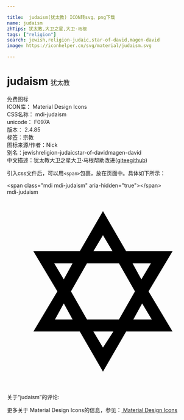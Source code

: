 ```yaml
---

title:  judaism(犹太教) ICON转svg、png下载
name: judaism
zhTips: 犹太教,大卫之星,大卫·马根
tags: ["religion"]
search: jewish,religion-judaic,star-of-david,magen-david
image: https://iconhelper.cn/svg/material/judaism.svg

---
```


# judaism  <small style="font-size: 60%;font-weight: 100">犹太教</small>


<div class="detail-page">
<p>
<span><span class="badge-success badge">免费图标</span> </span>
<br/>
<span>
ICON库：
<span class="badge-secondary badge">Material Design Icons</span> 
</span>
<br/>
<span>
CSS名称：
<span class="badge-secondary badge">mdi-judaism</span> 
</span>
<br/>
<span>
unicode：
<span class="badge-secondary badge">F097A</span> 
<copy-btn content='F097A' btn-title=""></copy-btn>
<copy-btn :content='String.fromCodePoint(parseInt("F097A", 16))' btn-title="复制U"></copy-btn>
</span>
<br/>
<span>
版本：
<span class="badge-secondary badge">2.4.85</span> 
</span><br/><span>标签：<span class="badge-light badge"><router-link to="/tags/religion.html">宗教</router-link></span></span>
<br/>
<span>图标来源/作者：<span class="badge-light badge">Nick</span></span> 
<br/>
<span>别名：<span class="badge-light badge">jewish</span><span class="badge-light badge">religion-judaic</span><span class="badge-light badge">star-of-david</span><span class="badge-light badge">magen-david</span></span><br/><span class="zh-detail">中文描述：<span class="badge-primary badge">犹太教</span><span class="badge-primary badge">大卫之星</span><span class="badge-primary badge">大卫·马根</span><span class="help-link"><span>帮助改进</span>(<a href="https://gitee.com/liuwave/icon-helper/edit/master/json/material/judaism.json" target="_blank" rel="noopener noreferrer">gitee</a><a href="https://github.com/liuwave/icon-helper/edit/master/json/material/judaism.json" target="_blank" rel="noopener noreferrer">github</a></span>)</span><br/>
</p>
</div>
<div class="alert alert-dark">
  <i class="mdi mdi-judaism mdi-48px"></i>
  <i class="mdi mdi-judaism mdi-36px"></i>
  <i class="mdi mdi-judaism mdi-24px"></i>
  <i class="mdi mdi-judaism mdi-18px"></i>
</div>
<div>
  <p>引入css文件后，可以用<code>&lt;span&gt;</code>包裹，放在页面中。具体如下所示：    
  </p>
  <div class="alert alert-primary" style="font-size: 14px">
    &lt;span class="mdi mdi-judaism" aria-hidden="true"&gt;&lt;/span&gt;
    <copy-btn content='<span class="mdi mdi-judaism" aria-hidden="true"></span>'></copy-btn>
  </div>
  <div class="alert alert-secondary">
    <i class="mdi mdi-judaism"
    style="font-size: 24px"
    aria-hidden="true"></i> mdi-judaism
    <copy-btn content="mdi-judaism" btn-title="复制图标名称"></copy-btn>
  </div>
</div>
<div id="svg" class="svg-wrap">
<svg xmlns="http://www.w3.org/2000/svg" viewBox="0 0 24 24"><path d="M12,2L9.1,7H3.3L6.3,12L3.3,17H9.1L12,22L14.9,17H20.7L17.7,12L20.7,7H14.9L12,2M12,5L13.2,7H10.8L12,5M8.2,8.5L7.1,10.5L5.9,8.5H8.2M10,8.5H14L16,12L14,15.5H10L8,12L10,8.5M18,8.5L16.8,10.5L15.7,8.5H18M7.1,13.5L8.2,15.5H6L7.1,13.5M16.9,13.5L18.1,15.5H15.8L16.9,13.5M13.3,17L12,19L10.8,17H13.3Z" /></svg>
</div>
<detail full-name='mdi-judaism'></detail>
<div>
<p>关于“judaism”的评论:</p>
</div>
<Vssue title="关于“judaism”的评论" ></Vssue>    
<div><p>更多关于 Material Design Icons的信息，参见：<a target="_blank" href="https://iconhelper.cn/material.html"> Material Design Icons</a>
</p></div>
